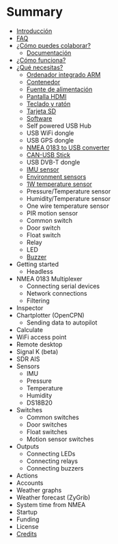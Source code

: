 # Summary

* [Introducción](README.md)
* [FAQ](faq.md)
* [¿Cómo puedes colaborar?](how_to_collaborate.md)
  * [Documentación](documentation.md)
* [¿Cómo funciona?](how_does_it_work.md)
* [¿Qué necesitas?](what_do_you_need.md)
  * [Ordenador integrado ARM](arm_computer.md)
  * [Contenedor](box.md)
  * [Fuente de alimentación](power_supply.md)
  * [Pantalla HDMI](monitor.md)
  * [Teclado y ratón](keyboard.md)
  * [Tarjeta SD](sd_card.md)
  * [Software](software.md)
  * Self powered USB Hub
  * USB WiFi dongle
  * USB GPS dongle
  * [NMEA 0183 to USB converter](nmea-0183-to-usb-converter.md)
  * [CAN-USB Stick](can-usb-stick.md)
  * USB DVB-T dongle
  * [IMU sensor](imu-sensor.md)
  * [Environment sensors](environment-sensors.md)
  * [1W temperature sensor](1w-temperature-sensor.md)
  * Pressure/Temperature sensor
  * Humidity/Temperature sensor
  * One wire temperature sensor
  * PIR motion sensor
  * Common switch
  * Door switch
  * Float switch
  * Relay
  * LED
  * [Buzzer](buzzer.md)
* Getting started
  * Headless
* NMEA 0183 Multiplexer
  * Connecting serial devices
  * Network connections
  * Filtering
* Inspector
* Chartplotter \(OpenCPN\)
  * Sending data to autopilot
* Calculate
* WiFi access point
* Remote desktop
* Signal K \(beta\)
* SDR AIS
* Sensors
  * IMU
  * Pressure
  * Temperature
  * Humidity
  * DS18B20
* Switches
  * Common switches
  * Door switches
  * Float switches
  * Motion sensor switches
* Outputs
  * Connecting LEDs
  * Connecting relays
  * Connecting buzzers
* Actions
* Accounts
* Weather graphs
* Weather forecast \(ZyGrib\)
* System time from NMEA
* Startup
* Funding
* License
* [Credits](credits.md)

